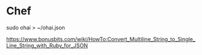 # Chef

sudo ohai > ~/ohai.json

https://www.bonusbits.com/wiki/HowTo:Convert_Multiline_String_to_Single_Line_String_with_Ruby_for_JSON